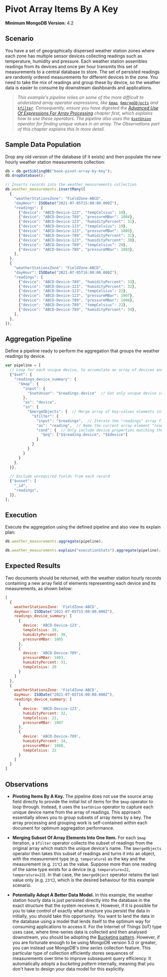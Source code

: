 # Pivot Array Items By A Key

__Minimum MongoDB Version:__ 4.2


## Scenario

You have a set of geographically dispersed weather station zones where each zone has multiple sensor devices collecting readings such as temperature, humidity and pressure. Each weather station assembles readings from its devices and once per hour transmits this set of measurements to a central database to store. The set of persisted readings are randomly ordered measurements for different devices in the zone. You need to take the mix of readings and group these by device, so the weather data is easier to consume by downstream dashboards and applications.

> _This example's pipeline relies on some of the more difficult to understand array operator expressions, like [`$map`](https://docs.mongodb.com/manual/reference/operator/aggregation/map/), [`$mergeObjects`](https://docs.mongodb.com/manual/reference/operator/aggregation/mergeObjects/) and [`$filter`](https://docs.mongodb.com/manual/reference/operator/aggregation/filter/). Consequently, ensure you have digested the [Advanced Use Of Expressions For Array Processing](../../guides/advanced-arrays.md) chapter first, which explains how to use these operators. The pipeline also uses the [`$setUnion`](https://docs.mongodb.com/manual/reference/operator/aggregation/setUnion/) operator for finding unique values in an array. The _Observations_ part of this chapter explains this in more detail._


## Sample Data Population

Drop any old version of the database (if it exists) and then populate the new hourly weather station measurements collection:

```javascript
db = db.getSiblingDB("book-pivot-array-by-key");
db.dropDatabase();

// Inserts records into the weather_measurements collection
db.weather_measurements.insertMany([
  {
    "weatherStationsZone": "FieldZone-ABCD",
    "dayHour": ISODate("2021-07-05T15:00:00.000Z"),
    "readings": [
      {"device": "ABCD-Device-123", "tempCelsius": 18},        
      {"device": "ABCD-Device-789", "pressureMBar": 1004},        
      {"device": "ABCD-Device-123", "humidityPercent": 31},        
      {"device": "ABCD-Device-123", "tempCelsius": 19},        
      {"device": "ABCD-Device-123", "pressureMBar": 1005},        
      {"device": "ABCD-Device-789", "humidityPercent": 31},        
      {"device": "ABCD-Device-123", "humidityPercent": 30},        
      {"device": "ABCD-Device-789", "tempCelsius": 20},        
      {"device": "ABCD-Device-789", "pressureMBar": 1003},        
    ],
  },
  {
    "weatherStationsZone": "FieldZone-ABCD",
    "dayHour": ISODate("2021-07-05T16:00:00.000Z"),
    "readings": [
      {"device": "ABCD-Device-789", "humidityPercent": 33},        
      {"device": "ABCD-Device-123", "humidityPercent": 32},        
      {"device": "ABCD-Device-123", "tempCelsius": 22},        
      {"device": "ABCD-Device-123", "pressureMBar": 1007},        
      {"device": "ABCD-Device-789", "pressureMBar": 1008},        
      {"device": "ABCD-Device-789", "tempCelsius": 22},        
      {"device": "ABCD-Device-789", "humidityPercent": 34},        
    ],
  },
]);
```


## Aggregation Pipeline

Define a pipeline ready to perform the aggregation that groups the weather readings by device. 

```javascript
var pipeline = [
  // Loop for each unique device, to accumulate an array of devices and their readings
  {"$set": {
    "readings_device_summary": {
      "$map": {
        "input": {
          "$setUnion": "$readings.device"  // Get only unique device ids from the array
        },
        "as": "device",
        "in": {
          "$mergeObjects": {  // Merge array of key:values elements into single object
            "$filter": {
              "input": "$readings",  // Iterate the "readings" array field
              "as": "reading",  // Name the current array element "reading"
              "cond": {  // Only include device properties matching the current device
                "$eq": ["$$reading.device", "$$device"]
              }
            }
          }
        }
      }
    },
  }},
  
  // Exclude unrequired fields from each record
  {"$unset": [
    "_id",
    "readings",
  ]},  
];
```


## Execution

Execute the aggregation using the defined pipeline and also view its explain plan:

```javascript
db.weather_measurements.aggregate(pipeline);
```

```javascript
db.weather_measurements.explain("executionStats").aggregate(pipeline);
```


## Expected Results

Two documents should be returned, with the weather station hourly records containing a new array field of elements representing each device and its measurements, as shown below:

```javascript
[
  {
    weatherStationsZone: 'FieldZone-ABCD',
    dayHour: ISODate("2021-07-05T15:00:00.000Z"),
    readings_device_summary: [
      {
        device: 'ABCD-Device-123',
        tempCelsius: 19,
        humidityPercent: 30,
        pressureMBar: 1005
      },
      {
        device: 'ABCD-Device-789',
        pressureMBar: 1003,
        humidityPercent: 31,
        tempCelsius: 20
      }
    ]
  },
  {
    weatherStationsZone: 'FieldZone-ABCD',
    dayHour: ISODate("2021-07-05T16:00:00.000Z"),
    readings_device_summary: [
      {
        device: 'ABCD-Device-123',
        humidityPercent: 32,
        tempCelsius: 22,
        pressureMBar: 1007
      },
      {
        device: 'ABCD-Device-789',
        humidityPercent: 34,
        pressureMBar: 1008,
        tempCelsius: 22
      }
    ]
  }
]
```


## Observations

 * __Pivoting Items By A Key.__ The pipeline does not use the source array field directly to provide the initial list of items for the `$map` operator to loop through. Instead, it uses the `$setUnion` operator to capture each unique device name from the array of readings. This approach essentially allows you to group subsets of array items by a key. The array processing and grouping work is self-contained within each document for optimum aggregation performance.

 * __Merging Subset Of Array Elements Into One Item.__ For each `$map` iteration, a `$filter` operator collects the subset of readings from the original array which match the unique device's name. The `$mergeObjects` operator then takes this subset of readings and turns it into an object, with the measurement type (e.g. `temperature`) as the key and the measurement (e.g. `21℃`) as the value. Suppose more than one reading of the same type exists for a device (e.g. `temporature=22`, `temperature=23`). In that case, the `$mergeObject` operator retains the last value only (e.g. `23℃`), which is the desired behaviour for this example scenario.

 * __Potentially Adopt A Better Data Model.__ In this example, the weather station hourly data is just persisted directly into the database in the exact structure that the system receives it. However, if it is possible for you to take control of exactly what structure you persist the data in initially, you should take this opportunity. You want to land the data in the database using a model that lends itself to the optimum way for consuming applications to access it. For the Internet of Things (IoT) type uses case, where time-series data is collected and then analysed downstream, you should be adopting the [Bucketing pattern](https://www.mongodb.com/blog/post/building-with-patterns-the-bucket-pattern). However, if you are fortunate enough to be using MongoDB version 5.0 or greater, you can instead use MongoDB's _time series_ collection feature. This particular type of collection efficiently stores sequences of measurements over time to improve subsequent query efficiency. It automatically adopts a _bucketing pattern_ internally, meaning that you don't have to design your data model for this explicitly.

